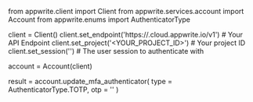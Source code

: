 from appwrite.client import Client
from appwrite.services.account import Account
from appwrite.enums import AuthenticatorType

client = Client()
client.set_endpoint('https://<REGION>.cloud.appwrite.io/v1') # Your API Endpoint
client.set_project('<YOUR_PROJECT_ID>') # Your project ID
client.set_session('') # The user session to authenticate with

account = Account(client)

result = account.update_mfa_authenticator(
    type = AuthenticatorType.TOTP,
    otp = '<OTP>'
)
